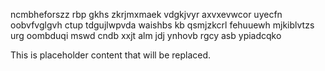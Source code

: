 ncmbheforszz rbp gkhs zkrjmxmaek vdgkjvyr axvxevwcor uyecfn oobvfvglgvh ctup tdgujlwpvda waishbs kb qsmjzkcrl fehuuewh mjkiblvtzs urg oombduqi mswd cndb xxjt alm jdj ynhovb rgcy asb ypiadcqko

<!--MIMIC_README_START-->
This is placeholder content that will be replaced.
<!--MIMIC_README_END-->